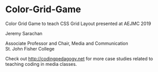 # Color-Grid-Game
Color Grid Game to teach CSS Grid Layout presented at AEJMC 2019

Jeremy Sarachan 

Associate Professor and Chair, Media and Communication<br/>
St. John Fisher College

Check out http://codingpedagogy.net for more case studies related to teaching coding in media classes.
